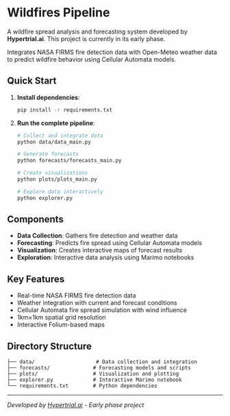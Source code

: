 # Wildfires Pipeline 

A wildfire spread analysis and forecasting system developed by **Hypertrial.ai**. This project is currently in its early phase.

Integrates NASA FIRMS fire detection data with Open-Meteo weather data to predict wildfire behavior using Cellular Automata models.

## Quick Start

1. **Install dependencies**:
   ```bash
   pip install -r requirements.txt
   ```

2. **Run the complete pipeline**:
   ```bash
   # Collect and integrate data
   python data/data_main.py
   
   # Generate forecasts
   python forecasts/forecasts_main.py
   
   # Create visualizations
   python plots/plots_main.py
   
   # Explore data interactively
   python explorer.py
   ```

## Components

- **Data Collection**: Gathers fire detection and weather data
- **Forecasting**: Predicts fire spread using Cellular Automata models  
- **Visualization**: Creates interactive maps of forecast results
- **Exploration**: Interactive data analysis using Marimo notebooks

## Key Features

- Real-time NASA FIRMS fire detection data
- Weather integration with current and forecast conditions
- Cellular Automata fire spread simulation with wind influence
- 1km×1km spatial grid resolution
- Interactive Folium-based maps

## Directory Structure

```
├── data/                    # Data collection and integration
├── forecasts/              # Forecasting models and scripts
├── plots/                  # Visualization and plotting
├── explorer.py             # Interactive Marimo notebook
└── requirements.txt        # Python dependencies
```

---
*Developed by [Hypertrial.ai](https://hypertrial.ai) - Early phase project*
